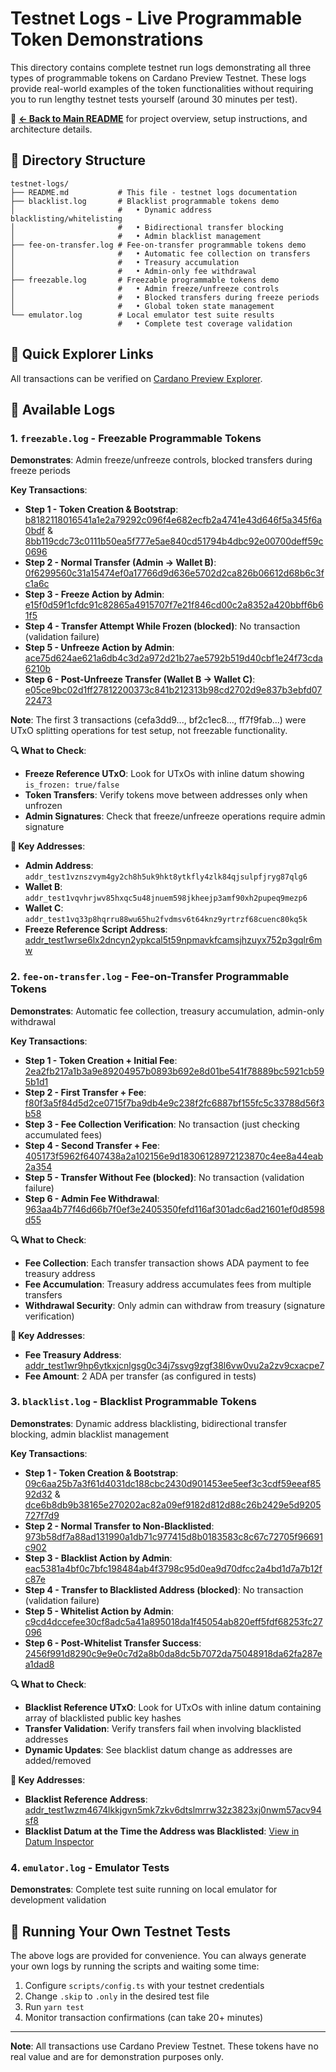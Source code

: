 # Testnet Logs - Live Programmable Token Demonstrations

This directory contains complete testnet run logs demonstrating all three types of programmable tokens on Cardano Preview Testnet. These logs provide real-world examples of the token functionalities without requiring you to run lengthy testnet tests yourself (around 30 minutes per test).

📖 **[← Back to Main README](../README.md)** for project overview, setup instructions, and architecture details.

## 📂 Directory Structure

```
testnet-logs/
├── README.md           # This file - testnet logs documentation
├── blacklist.log       # Blacklist programmable tokens demo
│                       #   • Dynamic address blacklisting/whitelisting
│                       #   • Bidirectional transfer blocking
│                       #   • Admin blacklist management
├── fee-on-transfer.log # Fee-on-transfer programmable tokens demo
│                       #   • Automatic fee collection on transfers
│                       #   • Treasury accumulation
│                       #   • Admin-only fee withdrawal
├── freezable.log       # Freezable programmable tokens demo
│                       #   • Admin freeze/unfreeze controls
│                       #   • Blocked transfers during freeze periods
│                       #   • Global token state management
└── emulator.log        # Local emulator test suite results
                        #   • Complete test coverage validation
```

## 🔗 Quick Explorer Links

All transactions can be verified on [Cardano Preview Explorer](https://preview.cardanoscan.io/).

## 📁 Available Logs

### 1. `freezable.log` - Freezable Programmable Tokens
**Demonstrates**: Admin freeze/unfreeze controls, blocked transfers during freeze periods

**Key Transactions**:
- **Step 1 - Token Creation & Bootstrap**: [b8182118016541a1e2a79292c096f4e682ecfb2a4741e43d646f5a345f6a0bdf](https://preview.cardanoscan.io/transaction/b8182118016541a1e2a79292c096f4e682ecfb2a4741e43d646f5a345f6a0bdf) & [8bb119cdc73c0111b50ea5f777e5ae840cd51794b4dbc92e00700deff59c0696](https://preview.cardanoscan.io/transaction/8bb119cdc73c0111b50ea5f777e5ae840cd51794b4dbc92e00700deff59c0696)
- **Step 2 - Normal Transfer (Admin → Wallet B)**: [0f6299560c31a15474ef0a17766d9d636e5702d2ca826b06612d68b6c3fc1a6c](https://preview.cardanoscan.io/transaction/0f6299560c31a15474ef0a17766d9d636e5702d2ca826b06612d68b6c3fc1a6c)
- **Step 3 - Freeze Action by Admin**: [e15f0d59f1cfdc91c82865a4915707f7e21f846cd00c2a8352a420bbff6b61f5](https://preview.cardanoscan.io/transaction/e15f0d59f1cfdc91c82865a4915707f7e21f846cd00c2a8352a420bbff6b61f5)
- **Step 4 - Transfer Attempt While Frozen (blocked)**: No transaction (validation failure)
- **Step 5 - Unfreeze Action by Admin**: [ace75d624ae621a6db4c3d2a972d21b27ae5792b519d40cbf1e24f73cda6210b](https://preview.cardanoscan.io/transaction/ace75d624ae621a6db4c3d2a972d21b27ae5792b519d40cbf1e24f73cda6210b)
- **Step 6 - Post-Unfreeze Transfer (Wallet B → Wallet C)**: [e05ce9bc02d1ff27812200373c841b212313b98cd2702d9e837b3ebfd0722473](https://preview.cardanoscan.io/transaction/e05ce9bc02d1ff27812200373c841b212313b98cd2702d9e837b3ebfd0722473)

**Note**: The first 3 transactions (cefa3dd9..., bf2c1ec8..., ff7f9fab...) were UTxO splitting operations for test setup, not freezable functionality.

**🔍 What to Check**:
- **Freeze Reference UTxO**: Look for UTxOs with inline datum showing `is_frozen: true/false`
- **Token Transfers**: Verify tokens move between addresses only when unfrozen
- **Admin Signatures**: Check that freeze/unfreeze operations require admin signature

**📍 Key Addresses**:
- **Admin Address**: `addr_test1vznszvym4gy2ch8h5uk9hkt8ytkfly4zlk84qjsulpfjryg87qlg6`
- **Wallet B**: `addr_test1vqvhrjwv85hxqc5u48jnuem598jkheejp3amf90xh2pupeq9mezp6`
- **Wallet C**: `addr_test1vq33p8hqrru88wu65hu2fvdmsv6t64knz9yrtrzf68cuenc80kq5k`
- **Freeze Reference Script Address**: [addr_test1wrse6lx2dncyn2ypkcal5t59npmavkfcamsjhzuyx752p3gqlr6mw](https://preview.cardanoscan.io/address/addr_test1wrse6lx2dncyn2ypkcal5t59npmavkfcamsjhzuyx752p3gqlr6mw)

### 2. `fee-on-transfer.log` - Fee-on-Transfer Programmable Tokens
**Demonstrates**: Automatic fee collection, treasury accumulation, admin-only withdrawal

**Key Transactions**:
- **Step 1 - Token Creation + Initial Fee**: [2ea2fb217a1b3a9e89204957b0893b692e8d01be541f78889bc5921cb595b1d1](https://preview.cardanoscan.io/transaction/2ea2fb217a1b3a9e89204957b0893b692e8d01be541f78889bc5921cb595b1d1)
- **Step 2 - First Transfer + Fee**: [f80f3a5f84d5d2ce0715f7ba9db4e9c238f2fc6887bf155fc5c33788d56f3b58](https://preview.cardanoscan.io/transaction/f80f3a5f84d5d2ce0715f7ba9db4e9c238f2fc6887bf155fc5c33788d56f3b58)
- **Step 3 - Fee Collection Verification**: No transaction (just checking accumulated fees)
- **Step 4 - Second Transfer + Fee**: [405173f5962f6407438a2a102156e9d18306128972123870c4ee8a44eab2a354](https://preview.cardanoscan.io/transaction/405173f5962f6407438a2a102156e9d18306128972123870c4ee8a44eab2a354)
- **Step 5 - Transfer Without Fee (blocked)**: No transaction (validation failure)
- **Step 6 - Admin Fee Withdrawal**: [963aa4b77f46d66b7f0ef3e2405350fefd116af301adc6ad21601ef0d8598d55](https://preview.cardanoscan.io/transaction/963aa4b77f46d66b7f0ef3e2405350fefd116af301adc6ad21601ef0d8598d55)

**🔍 What to Check**:
- **Fee Collection**: Each transfer transaction shows ADA payment to fee treasury address
- **Fee Accumulation**: Treasury address accumulates fees from multiple transfers
- **Withdrawal Security**: Only admin can withdraw from treasury (signature verification)

**📍 Key Addresses**:
- **Fee Treasury Address**: [addr_test1wr9hp6ytkxjcnlgsg0c34j7ssvg9zgf38l6vw0vu2a2zv9cxacpe7](https://preview.cardanoscan.io/address/addr_test1wr9hp6ytkxjcnlgsg0c34j7ssvg9zgf38l6vw0vu2a2zv9cxacpe7)
- **Fee Amount**: 2 ADA per transfer (as configured in tests)

### 3. `blacklist.log` - Blacklist Programmable Tokens
**Demonstrates**: Dynamic address blacklisting, bidirectional transfer blocking, admin blacklist management

**Key Transactions**:
- **Step 1 - Token Creation & Bootstrap**: [09c6aa25b7a3f61d4031dc188cbc2430d901453ee5eef3c3cdf59eeaf8592d32](https://preview.cardanoscan.io/transaction/09c6aa25b7a3f61d4031dc188cbc2430d901453ee5eef3c3cdf59eeaf8592d32) & [dce6b8db9b38165e270202ac82a09ef9182d812d88c26b2429e5d9205727f7d9](https://preview.cardanoscan.io/transaction/dce6b8db9b38165e270202ac82a09ef9182d812d88c26b2429e5d9205727f7d9)
- **Step 2 - Normal Transfer to Non-Blacklisted**: [973b58df7a88ad131990a1db71c977415d8b0183583c8c67c72705f96691c902](https://preview.cardanoscan.io/transaction/973b58df7a88ad131990a1db71c977415d8b0183583c8c67c72705f96691c902)
- **Step 3 - Blacklist Action by Admin**: [eac5381a4bf0c7bfc198484ab4f3798c95d0ea9d70dfcc2a4bd1d7a7b12fc87e](https://preview.cardanoscan.io/transaction/eac5381a4bf0c7bfc198484ab4f3798c95d0ea9d70dfcc2a4bd1d7a7b12fc87e)
- **Step 4 - Transfer to Blacklisted Address (blocked)**: No transaction (validation failure)
- **Step 5 - Whitelist Action by Admin**: [c9cd4dccefee30cf8adc5a41a895018da1f45054ab820eff5fdf68253fc27096](https://preview.cardanoscan.io/transaction/c9cd4dccefee30cf8adc5a41a895018da1f45054ab820eff5fdf68253fc27096)
- **Step 6 - Post-Whitelist Transfer Success**: [2456f991d8290c9e9e0c7d2a8b0da8dc5b7072da75048918da62fa287ea1dad8](https://preview.cardanoscan.io/transaction/2456f991d8290c9e9e0c7d2a8b0da8dc5b7072da75048918da62fa287ea1dad8)

**🔍 What to Check**:
- **Blacklist Reference UTxO**: Look for UTxOs with inline datum containing array of blacklisted public key hashes
- **Transfer Validation**: Verify transfers fail when involving blacklisted addresses
- **Dynamic Updates**: See blacklist datum change as addresses are added/removed

**📍 Key Addresses**:
- **Blacklist Reference Address**: [addr_test1wzm4674lkkjgvn5mk7zkv6dtslmrrw32z3823xj0nwm57acv94sf8](https://preview.cardanoscan.io/address/addr_test1wzm4674lkkjgvn5mk7zkv6dtslmrrw32z3823xj0nwm57acv94sf8)
- **Blacklist Datum at the Time the Address was Blacklisted**: [View in Datum Inspector](https://preview.cardanoscan.io/datumInspector?datum=d8799f9f581c23109ee018f873bb9aa5f8a4b1bb8334bd56d31148358c49d1f1cccfffff)

### 4. `emulator.log` - Emulator Tests
**Demonstrates**: Complete test suite running on local emulator for development validation

## 🚀 Running Your Own Testnet Tests

The above logs are provided for convenience. You can always generate your own logs by running the scripts and waiting some time:
1. Configure `scripts/config.ts` with your testnet credentials
2. Change `.skip` to `.only` in the desired test file
3. Run `yarn test`
4. Monitor transaction confirmations (can take 20+ minutes)

---

**Note**: All transactions use Cardano Preview Testnet. These tokens have no real value and are for demonstration purposes only.
